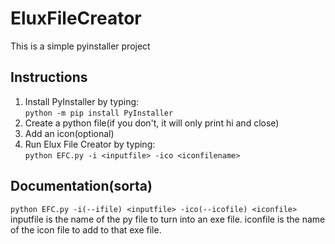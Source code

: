 # EluxFileCreator
This is a simple pyinstaller project
## Instructions
1. Install PyInstaller by typing:   
`python -m pip install PyInstaller`   
2. Create a python file(if you don't, it will only print hi and close)   
3. Add an icon(optional)
4. Run Elux File Creator by typing:     
`python EFC.py -i <inputfile> -ico <iconfilename>`
## Documentation(sorta)
`python EFC.py -i(--ifile) <inputfile> -ico(--icofile) <iconfile>`    
inputfile is the name of the py file to turn into an exe file.
iconfile is the name of the icon file to add to that exe file.
